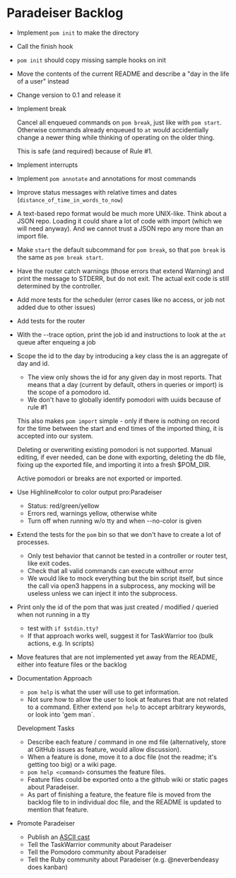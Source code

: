 # Paradeiser Backlog

* Implement `pom init` to make the directory

* Call the finish hook

* `pom init` should copy missing sample hooks on init

* Move the contents of the current README and describe a "day in the life of a user" instead

* Change version to 0.1 and release it

* Implement break

  Cancel all enqueued commands on `pom break`, just like with `pom start`. Otherwise commands already enqueued to `at` would accidentially change a newer thing while thinking of operating on the older thing.

  This is safe (and required) because of Rule #1.

* Implement interrupts

* Implement `pom annotate` and annotations for most commands

* Improve status messages with relative times and dates (`distance_of_time_in_words_to_now`)

* A text-based repo format would be much more UNIX-like. Think about a JSON repo. Loading it could share a lot of code with import (which we will need anyway). And we cannot trust a JSON repo any more than an import file.

* Make `start` the default subcommand for `pom break`, so that `pom break` is the same as `pom break start`.

* Have the router catch warnings (those errors that extend Warning) and print the message to STDERR, but do not exit. The actual exit code is still determined by the controller.

* Add more tests for the scheduler (error cases like no access, or job not added due to other issues)

* Add tests for the router

* With the --trace option, print the job id and instructions to look at the `at` queue after enqueing a job

* Scope the id to the day by introducing a key class the is an aggregate of day and id.
  - The view only shows the id for any given day in most reports. That means that a day (current by default, others in queries or import) is the scope of a pomodoro id.
  - We don't have to globally identify pomodori with uuids because of rule #1

  This also makes `pom import` simple - only if there is nothing on record for the time between the start and end times of the imported thing, it is accepted into our system.

  Deleting or overwriting existing pomodori is not supported. Manual editing, if ever needed, can be done with exporting, deleting the db file, fixing up the exported file, and importing it into a fresh $POM_DIR.

  Active pomodori or breaks are not exported or imported.

* Use Highline#color to color output pro:Paradeiser
  - Status: red/green/yellow
  - Errors red, warnings yellow, otherwise white
  - Turn off when running w/o tty and when --no-color is given

* Extend the tests for the `pom` bin so that we don't have to create a lot of processes.
  - Only test behavior that cannot be tested in a controller or router test, like exit codes.
  - Check that all valid commands can execute without error
  - We would like to mock everything but the bin script itself, but since the call via open3 happens in a subprocess, any mocking will be useless unless we can inject it into the subprocess.

* Print only the id of the pom that was just created / modified / queried when not running in a tty
  - test with `if $stdin.tty?`
  - If that approach works well, suggest it for TaskWarrior too (bulk actions, e.g. In scripts)

*  Move features that are not implemented yet away from the README, either into feature files or the backlog

* Documentation Approach
  - `pom help` is what the user will use to get information.
  - Not sure how to allow the user to look at features that are not related to a command. Either extend `pom help` to accept arbitrary keywords, or look into 'gem man`.

  Development Tasks

  - Describe each feature / command in one md file (alternatively, store at GitHub issues as feature, would allow discussion).
  - When a feature is done, move it to a doc file (not the readme; it's getting too big) or a wiki page.
  - `pom help <command>` consumes the feature files.
  - Feature files could be exported onto a the github wiki or static pages about Paradeiser.
  - As part of finishing a feature, the feature file is moved from the backlog file to in individual doc file, and the README is updated to mention that feature.

* Promote Paradeiser
  - Publish an [ASCII cast](http://ascii.io/)
  - Tell the TaskWarrior community about Paradeiser
  - Tell the Pomodoro community about Paradeiser
  - Tell the Ruby community about Paradeiser (e.g. @neverbendeasy does kanban)
